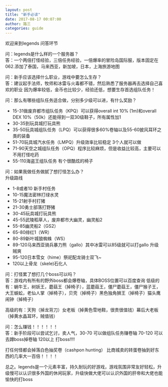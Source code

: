```yaml
---
layout: post
title: "新手必读"
date: 2017-08-17 00:07:00
author: 路三
categories: guide
---
```


欢迎来到legends
问答环节

问：legends是什么样的一个服务器？<br>
答：一个两倍打怪经验，三倍任务经验，一倍爆率的冒险岛国际服，版本固定在062.添加了泰国，马来西亚，新加坡，日本，上海旅游地图


问：新手应该选择什么职业，游戏中要怎么生存？<br>
答：建议起手法师，牧师和冰雷与火毒都不错，然后熟悉了服务器再去选择自己喜欢的职业
因为爆率较低，金币也比较少，经验还低，想要生存首选组队任务！

问：那么有哪些组队任务适合做，分别多少级可以进，有什么奖励？<br>
* 15-31做废弃都市组队任务（KPQ）可以获得overall int 10% (1m)和overall DEX 10%（50k）还能得到一双30级鞋子，所有属性加1
* 30-35到玩具城打玩具熊
* 35-50玩具城组队任务（LPQ）可以获得很多60%卷轴以及55-60披风耳环之类的装备
* 51-70玩具城汽水任务（LMPQ）升级效率比较稳定 3个人就可以做
* 71-90天空之城组队任务（OPQ）程序比较麻烦，但是收益比较高，主要可以不用打怪吃药
* 55-110海盗王组队任务 有个很酷炫的椅子


问：如果我做任务做腻了想打怪怎么办？<br>
升级路线
* 1-8或者10 新手村任务
* 10-15魔法密林打绿水灵
* 15-21射手村打猪
* 21-30勇士部落打野猪
* 30-45玩具城打玩具熊
* 45-55武陵稻草人，废弃都市大幽灵，幽灵船2
* 55-85幽灵船2（GS2）
* 65-80绯红1（WR）
* 80-89新叶城狼蜘蛛（WS）
* 89-120马来西亚骑兵暴力熊（gallo）其中冰雷可以85级就可以打gallo 升级贼爽
* 95-120日本雪女（hime）祭祀配龙骑士双飞~
* 120以上骨龙（skele)石化人

问：打怪累了想打几个boss可以吗？<br>
答：游戏内有所有的野外boss都会爆卷轴，具体BOSS位置可以百度查询
低级的有：蜗牛王，树妖王，蘑菇王（掉椅子），蓝蘑菇王，僵尸蘑菇王，僵尸猴子王，大王蜈蚣，老仙人掌（掉椅子），贝壳（掉椅子）黑色独角狮王（掉椅子）猫头鹰闹钟（掉椅子）

高级的有：天狗（掉龙背刀）女老板（掉黄色雪地鞋，很贵很值钱）幕后大老板（掉黄水晶耳环，贼值钱）

问：怎么赚钱！！！！！！<br>
答：新手阶段可以尝试乞讨，卖人气，30-70 可以做组队任务赚卷轴 70-120 可以去蹲boss掉卷轴 120以上 打boss!!!!


打任何怪都会掉落白色抽奖卷（cashpon hunting） 比商城卖的转蛋卷抽到好东西的几率大一百倍！！！！


总之。legends是一个元素丰富，持久耐玩的好游戏，游戏氛围非常友好轻松，升级慢可以认识很多外国的休闲玩家，升级快做大佬可以认识外国的肝帝和大佬也能愉快的打boss
